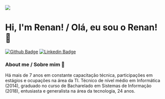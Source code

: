 <img src="https://media-exp1.licdn.com/dms/image/C4D16AQEr5LJGzyO40A/profile-displaybackgroundimage-shrink_200_800/0/1594411235767?e=1625702400&v=beta&t=A3B7e7KgLieZjxr1S7bjAROAotOvSCfXGugPA8VOpoU">

# Hi, I'm Renan! / Olá, eu sou o Renan! 👋

[![Github Badge](https://img.shields.io/badge/-Github-000?style=flat-square&logo=Github&logoColor=white&link=https://github.com/RenanBorba)](https://github.com/RenanBorba)
[![Linkedin Badge](https://img.shields.io/badge/-LinkedIn-blue?style=flat-square&logo=Linkedin&logoColor=white&link=https://www.linkedin.com/in/renan-borba-95b294a3/)](https://www.linkedin.com/in/renan-borba-95b294a3/)


### About me / Sobre mim 🚀
Há mais de 7 anos em constante capacitação técnica, participações em estágios e ocupações na área da TI. Técnico de nível médio em Informática (2014), graduado no curso de Bacharelado em Sistemas de Informação (2018), entusiasta e generalista na área da tecnologia, 24 anos. 
